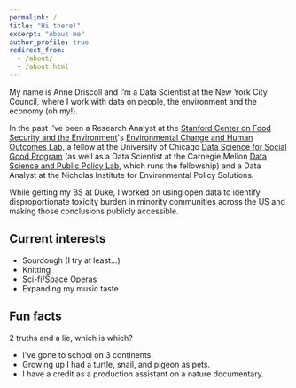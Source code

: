 ```yaml
---
permalink: /
title: "Hi there!"
excerpt: "About me"
author_profile: true
redirect_from: 
  - /about/
  - /about.html
---
```



My name is Anne Driscoll and I’m a Data Scientist at the New York City Council, where I work with data on people, the environment and the economy (oh my!).

In the past I’ve been a Research Analyst at the [Stanford Center on Food Security and the Environment](https://fsi.stanford.edu/people/anne-driscoll)'s [Environmental Change and Human Outcomes Lab](https://echolabs.squarespace.com/news), a fellow at the University of Chicago [Data Science for Social Good Program](https://www.dssgfellowship.org/europe/2018-fellows-staff-europe/) (as well as a Data Scientist at the Carnegie Mellon [Data Science and Public Policy Lab](http://www.datasciencepublicpolicy.org/), which runs the fellowship) and a Data Analyst at the Nicholas Institute for Environmental Policy Solutions.

While getting my BS at Duke, I worked on using open data to identify disproportionate toxicity burden in minority communities across the US and making those conclusions publicly accessible.



## Current interests

* Sourdough (I try at least...)
* Knitting
* Sci-fi/Space Operas
* Expanding my music taste


## Fun facts

2 truths and a lie, which is which?
* I've gone to school on 3 continents.
* Growing up I had a turtle, snail, and pigeon as pets.
* I have a credit as a production assistant on a nature documentary. 